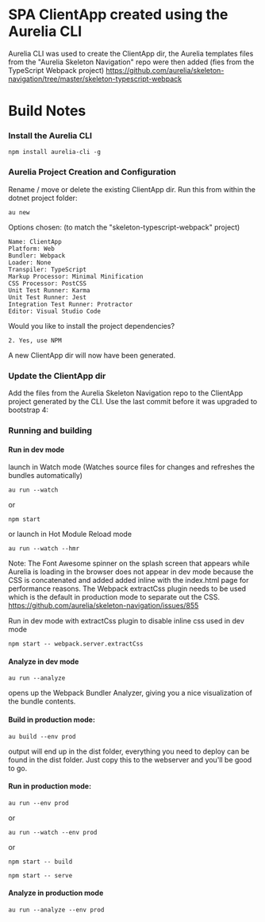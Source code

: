 # SPA ClientApp created using the Aurelia CLI

Aurelia CLI was used to create the ClientApp dir, the Aurelia templates files from the "Aurelia Skeleton Navigation" repo were then added (fies from the TypeScript Webpack project)
https://github.com/aurelia/skeleton-navigation/tree/master/skeleton-typescript-webpack


# Build Notes

### Install the Aurelia CLI
```npm install aurelia-cli -g```

### Aurelia Project Creation and Configuration

Rename / move or delete the existing ClientApp dir.
Run this from within the dotnet project folder:

```au new```

Options chosen: (to match the "skeleton-typescript-webpack" project)

    Name: ClientApp
    Platform: Web
    Bundler: Webpack
    Loader: None
    Transpiler: TypeScript
    Markup Processor: Minimal Minification
    CSS Processor: PostCSS
    Unit Test Runner: Karma
    Unit Test Runner: Jest
    Integration Test Runner: Protractor
    Editor: Visual Studio Code
Would you like to install the project dependencies?

    2. Yes, use NPM

A new ClientApp dir will now have been generated.

### Update the ClientApp dir

Add the files from the Aurelia Skeleton Navigation repo to the ClientApp project generated by the CLI.
Use the last commit before it was upgraded to bootstrap 4:

### Running and building

#### Run in dev mode

launch in Watch mode (Watches source files for changes and refreshes the bundles automatically)

```au run --watch```

or

```npm start```

or launch in Hot Module Reload mode

```au run --watch --hmr```

Note: The Font Awesome spinner on the splash screen that appears while Aurelia is loading in the browser does not appear in dev mode because the CSS is concatenated and added added inline with the index.html page for performance reasons.
The Webpack extractCss plugin needs to be used which is the default in production mode to separate out the CSS.
https://github.com/aurelia/skeleton-navigation/issues/855

Run in dev mode with extractCss plugin to disable inline css used in dev mode

```npm start -- webpack.server.extractCss```

#### Analyze in dev mode

```au run --analyze```

opens up the Webpack Bundler Analyzer, giving you a nice visualization of the bundle contents.


#### Build in production mode:

```au build --env prod```

output will end up in the dist folder, everything you need to deploy can be found in the dist folder. Just copy this to the webserver and you'll be good to go.

#### Run in production mode:

```au run --env prod```

or

```au run --watch --env prod```

or

```npm start -- build```

```npm start -- serve```

#### Analyze in production mode

```au run --analyze --env prod```



